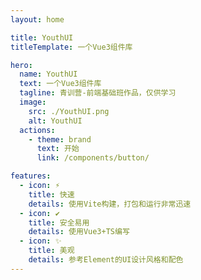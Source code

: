```yaml
---
layout: home

title: YouthUI
titleTemplate: 一个Vue3组件库

hero:
  name: YouthUI
  text: 一个Vue3组件库
  tagline: 青训营-前端基础班作品，仅供学习
  image: 
    src: ./YouthUI.png
    alt: YouthUI
  actions:
    - theme: brand
      text: 开始
      link: /components/button/

features:
  - icon: ⚡️
    title: 快速
    details: 使用Vite构建，打包和运行非常迅速
  - icon: ✔
    title: 安全易用
    details: 使用Vue3+TS编写
  - icon: ✨
    title: 美观
    details: 参考Element的UI设计风格和配色
---
```

